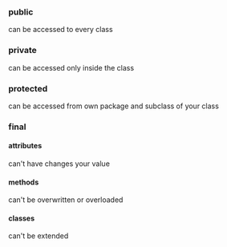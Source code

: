 ### public
can be accessed to every class

### private
can be accessed only inside the class

### protected
can be accessed from own package and subclass of your class

### final

#### attributes
can't have changes your value

#### methods
can't be overwritten or overloaded

#### classes
can't be extended